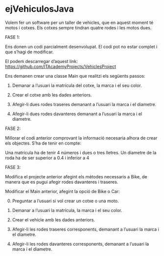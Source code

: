 # ejVehiculosJava

Volem fer un software per un taller de vehicles, que en aquest moment té motos i cotxes. Els cotxes sempre tindran quatre rodes i les motos dues. 


FASE 1:

Ens donen un codi parcialment desenvolupat. El codi pot no estar complet i que s’hagi de modificar. 

El podem descarregar d’aquest link: https://github.com/ITAcademyProjects/VehiclesProject

Ens demanen crear una classe Main que realitzi els següents passos:

1) Demanar a l’usuari la matrícula del cotxe, la marca i el seu color.

2) Crear el cotxe amb les dades anteriors. 

3) Afegir-li dues rodes traseres demanant a l’usuari la marca i el diametre.

4) Afegir-li dues rodes davanteres demanant a l’usuari la marca i el diametre.



FASE 2: 

Millorar el codi anterior comprovant la informació necesaria alhora de crear els objectes. S’ha de tenir en compte:

Una matrícula ha de tenir 4 números i dues o tres lletres.
Un diametre de la roda ha de ser superior a 0.4 i inferior a 4



FASE 3: 

Modifica el projecte anterior afegint els mètodes necessaris a Bike, de manera que es pugui afegir rodes davanteres i traseres. 


Modificar el Main anterior, afegint la opció de Bike o Car:


0) Preguntar a l’usuari si vol crear un cotxe o una moto. 

1) Demanar a l’usuari la matrícula, la marca i el seu color.

2) Crear el vehícle amb les dades anteriors. 

3) Afegir-li les rodes traseres corresponents, demanant a l’usuari la marca i el diametre.

4) Afegir-li les rodes davanteres corresponents, demanant a l’usuari la marca i el diametre.



